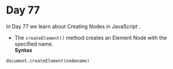 # Day 77
In Day 77 we learn about Creating Nodes  in JavaScript .

* The ```createElement()``` method creates an Element Node with the specified name.<br>
**Syntax**
```
document.createElement(nodename)
```
